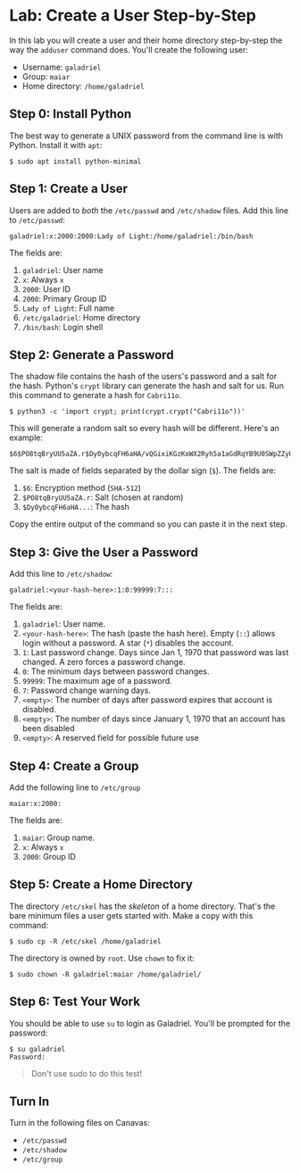 # Lab: Create a User Step-by-Step 

In this lab you will create a user and their home directory step-by-step the way the `adduser` command does. You'll create the following user:

  - Username: `galadriel`
  - Group: `maiar`
  - Home directory: `/home/galadriel`

## Step 0: Install Python 

The best way to generate a UNIX password from the command line is with Python. Install it with `apt`:

``` 
$ sudo apt install python-minimal
```

## Step 1: Create a User 

Users are added to *both* the `/etc/passwd` and `/etc/shadow` files. Add this line to `/etc/passwd`: 

```
galadriel:x:2000:2000:Lady of Light:/home/galadriel:/bin/bash
```

The fields are:

  1. `galadriel`: User name
  2. `x`: Always `x` 
  3. `2000`: User ID
  4. `2000`: Primary Group ID
  5. `Lady of Light`: Full name
  6. `/etc/galadriel`: Home directory
  7. `/bin/bash`: Login shell

## Step 2: Generate a Password 

The shadow file contains the hash of the users's password and a salt for the hash. Python's `crypt` library can generate the hash and salt for us. Run this command to generate a hash for `Cabri11o`.

``` 
$ python3 -c 'import crypt; print(crypt.crypt("Cabri11o"))'
```

This will generate a random salt so every hash will be different. Here's an example: 

``` 
$6$PO8tqBryUU5aZA.r$Dy0ybcqFH6aHA/vQGixiKGzKoWX2Ryh5a1aGdRqYB9U0SWpZZyUSLyMDP0Q4BonjA1c7ywdO.wktOk13KFO3T1
```

The salt is made of fields separated by the dollar sign (`$`). The fields are:

  1. `$6`: Encryption method (`SHA-512`)
  2. `$PO8tqBryUU5aZA.r`: Salt (chosen at random)
  3. `$Dy0ybcqFH6aHA...`: The hash 
  
Copy the entire output of the command so you can paste it in the next step. 

## Step 3: Give the User a Password 

Add this line to `/etc/shadow`:

``` 
galadriel:<your-hash-here>:1:0:99999:7:::
```

The fields are: 

  1. `galadriel`: User name. 
  2. `<your-hash-here>`: The hash (paste the hash here). Empty (`::`) allows login without a password. A star (`*`) disables the account. 
  3. `1`: Last password change. Days since Jan 1, 1970 that password was last changed. A zero forces a password change. 
  4. `0`: The minimum days between password changes. 
  5. `99999`: The maximum age of a password. 
  6. `7`: Password change warning days. 
  7. `<empty>`: The number of days after password expires that account is disabled. 
  8. `<empty>`: The number of days since January 1, 1970 that an account has been disabled
  9. `<empty>`: A reserved field for possible future use


## Step 4: Create a Group 

Add the following line to `/etc/group`

```
maiar:x:2000:
```

The fields are: 

  1. `maiar`: Group name. 
  2. `x`: Always `x` 
  3. `2000`: Group ID
  
## Step 5: Create a Home Directory 

The directory `/etc/skel` has the *skeleton* of a home directory. That's the bare minimum files a user gets started with. Make a copy with this command:

``` 
$ sudo cp -R /etc/skel /home/galadriel
```

The directory is owned by `root`. Use `chown` to fix it: 

``` 
$ sudo chown -R galadriel:maiar /home/galadriel/
```

## Step 6: Test Your Work

You should be able to use `su` to login as Galadriel. You'll be prompted for the password:

``` 
$ su galadriel 
Password: 
```

> Don't use sudo to do this test!

## Turn In 

Turn in the following files on Canavas: 

  - `/etc/passwd`
  - `/etc/shadow`
  - `/etc/group`
  